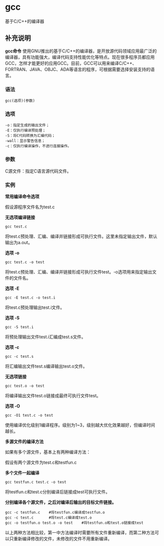 # gcc

基于C/C++的编译器

## 补充说明

**gcc命令** 使用GNU推出的基于C/C++的编译器，是开放源代码领域应用最广泛的编译器，具有功能强大，编译代码支持性能优化等特点。现在很多程序员都应用GCC，怎样才能更好的应用GCC。目前，GCC可以用来编译C/C++、FORTRAN、JAVA、OBJC、ADA等语言的程序，可根据需要选择安装支持的语言。

### 语法

```text
gcc(选项)(参数)
```

### 选项

```text
-o：指定生成的输出文件；
-E：仅执行编译预处理；
-S：将C代码转换为汇编代码；
-wall：显示警告信息；
-c：仅执行编译操作，不进行连接操作。
```

### 参数

C源文件：指定C语言源代码文件。

### 实例

**常用编译命令选项**

假设源程序文件名为test.c

**无选项编译链接**

```text
gcc test.c
```

将test.c预处理、汇编、编译并链接形成可执行文件。这里未指定输出文件，默认输出为a.out。

**选项 -o**

```text
gcc test.c -o test
```

将test.c预处理、汇编、编译并链接形成可执行文件test。-o选项用来指定输出文件的文件名。

**选项 -E**

```text
gcc -E test.c -o test.i
```

将test.c预处理输出test.i文件。

**选项 -S**

```text
gcc -S test.i
```

将预处理输出文件test.i汇编成test.s文件。

**选项 -c**

```text
gcc -c test.s
```

将汇编输出文件test.s编译输出test.o文件。

**无选项链接**

```text
gcc test.o -o test
```

将编译输出文件test.o链接成最终可执行文件test。

**选项 -O**

```text
gcc -O1 test.c -o test
```

使用编译优化级别1编译程序。级别为1~3，级别越大优化效果越好，但编译时间越长。

**多源文件的编译方法**

如果有多个源文件，基本上有两种编译方法：

假设有两个源文件为test.c和testfun.c

**多个文件一起编译**

```text
gcc testfun.c test.c -o test
```

将testfun.c和test.c分别编译后链接成test可执行文件。

**分别编译各个源文件，之后对编译后输出的目标文件链接。**

```text
gcc -c testfun.c    #将testfun.c编译成testfun.o
gcc -c test.c       #将test.c编译成test.o
gcc -o testfun.o test.o -o test    #将testfun.o和test.o链接成test
```

以上两种方法相比较，第一中方法编译时需要所有文件重新编译，而第二种方法可以只重新编译修改的文件，未修改的文件不用重新编译。

